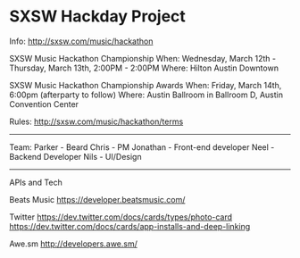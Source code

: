 SXSW Hackday Project
===
Info: http://sxsw.com/music/hackathon

SXSW Music Hackathon Championship
When: Wednesday, March 12th - Thursday, March 13th, 2:00PM - 2:00PM
Where: Hilton Austin Downtown

SXSW Music Hackathon Championship Awards 
When: Friday, March 14th, 6:00pm (afterparty to follow)
Where: Austin Ballroom in Ballroom D, Austin Convention Center

Rules: http://sxsw.com/music/hackathon/terms

---

Team:
Parker - Beard
Chris - PM
Jonathan - Front-end developer
Neel - Backend Developer
Nils - UI/Design

---

APIs and Tech

Beats Music
https://developer.beatsmusic.com/

Twitter
https://dev.twitter.com/docs/cards/types/photo-card
https://dev.twitter.com/docs/cards/app-installs-and-deep-linking

Awe.sm
http://developers.awe.sm/

